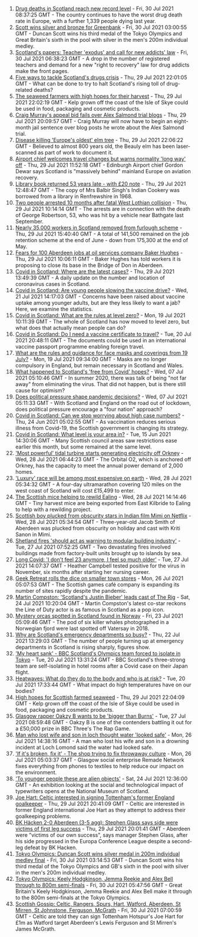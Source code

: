 1. [Drug deaths in Scotland reach new record level](https://www.bbc.co.uk/news/uk-scotland-58024296) - Fri, 30 Jul 2021 08:37:25 GMT - The country continues to have the worst drug death rate in Europe, with a further 1,339 people dying last year.
2. [Scott wins silver and bronze for Greenbank](https://www.bbc.co.uk/sport/olympics/58021616) - Fri, 30 Jul 2021 03:00:55 GMT - Duncan Scott wins his third medal of the Tokyo Olympics and Great Britain's sixth in the pool with silver in the men's 200m individual medley.
3. [Scotland's papers: Teacher 'exodus' and call for new addicts' law](https://www.bbc.co.uk/news/uk-scotland-58021216) - Fri, 30 Jul 2021 06:38:23 GMT - A drop in the number of registered teachers and demand for a new "right to recovery" law for drug addicts make the front pages.
4. [Five ways to tackle Scotland's drugs crisis](https://www.bbc.co.uk/news/uk-scotland-glasgow-west-48921696) - Thu, 29 Jul 2021 22:01:05 GMT - What can be done to try to halt Scotland's rising toll of drug-related deaths?
5. [The seaweed farmers with high hopes for their harvest](https://www.bbc.co.uk/news/uk-scotland-57996627) - Thu, 29 Jul 2021 22:02:19 GMT - Kelp grown off the coast of the Isle of Skye could be used in food, packaging and cosmetic products.
6. [Craig Murray's appeal bid fails over Alex Salmond trial blogs](https://www.bbc.co.uk/news/uk-scotland-58018127) - Thu, 29 Jul 2021 20:09:57 GMT - Craig Murray will now have to begin an eight-month jail sentence over blog posts he wrote about the Alex Salmond trial.
7. [Disease killing 'Europe's oldest' elm tree](https://www.bbc.co.uk/news/uk-scotland-highlands-islands-58013952) - Thu, 29 Jul 2021 22:06:22 GMT - Believed to almost 800 years old, the Beauly elm has been laser-scanned as part of work to document it.
8. [Airport chief welcomes travel changes but warns normality 'long way' off](https://www.bbc.co.uk/news/uk-scotland-58010197) - Thu, 29 Jul 2021 11:52:18 GMT - Edinburgh Airport chief Gordon Dewar says Scotland is "massively behind" mainland Europe on aviation recovery.
9. [Library book returned 53 years late - with £20 note](https://www.bbc.co.uk/news/uk-scotland-glasgow-west-58009418) - Thu, 29 Jul 2021 12:48:47 GMT - The copy of Mrs Balbir Singh's Indian Cookery was borrowed from a library in Renfrewshire in 1968.
10. [Two people arrested 10 months after fatal West Lothian collision](https://www.bbc.co.uk/news/uk-scotland-edinburgh-east-fife-58010126) - Thu, 29 Jul 2021 10:14:14 GMT - The arrests are in connection with the death of George Robertson, 53, who was hit by a vehicle near Bathgate last September.
11. [Nearly 35,000 workers in Scotland removed from furlough scheme](https://www.bbc.co.uk/news/uk-scotland-scotland-business-58010860) - Thu, 29 Jul 2021 15:40:40 GMT - A total of 141,500 remained on the job retention scheme at the end of June - down from 175,300 at the end of May.
12. [Fears for 100 Aberdeen jobs at oil services company Baker Hughes](https://www.bbc.co.uk/news/uk-scotland-north-east-orkney-shetland-58010338) - Thu, 29 Jul 2021 10:06:11 GMT - Baker Hughes has told workers it is proposing to close its base in the Bridge of Don in Aberdeen.
13. [Covid in Scotland: Where are the latest cases?](https://www.bbc.co.uk/news/uk-scotland-53511877) - Thu, 29 Jul 2021 13:49:39 GMT - A daily update on the number and location of coronavirus cases in Scotland.
14. [Covid in Scotland: Are young people slowing the vaccine drive?](https://www.bbc.co.uk/news/uk-scotland-57915106) - Wed, 21 Jul 2021 14:17:03 GMT - Concerns have been raised about vaccine uptake among younger adults, but are they less likely to want a jab? Here, we examine the statistics.
15. [Covid in Scotland: What are the rules at level zero?](https://www.bbc.co.uk/news/uk-scotland-53166816) - Mon, 19 Jul 2021 10:11:39 GMT - The whole of Scotland has now moved to level zero, but what does that actually mean people can do?
16. [Covid in Scotland: Do I need a vaccine certificate to travel?](https://www.bbc.co.uk/news/uk-scotland-57519070) - Tue, 20 Jul 2021 20:48:11 GMT - The documents could be used in an international vaccine passport programme enabling foreign travel.
17. [What are the rules and guidance for face masks and coverings from 19 July?](https://www.bbc.co.uk/news/health-51205344) - Mon, 19 Jul 2021 09:34:00 GMT - Masks are no longer compulsory in England, but remain necessary in Scotland and Wales.
18. [What happened to Scotland's 'free from Covid' hopes?](https://www.bbc.co.uk/news/uk-scotland-57742212) - Wed, 07 Jul 2021 05:10:46 GMT - In summer 2020, there was talk of being "not far away" from eliminating the virus. That did not happen, but is there still cause for optimism?
19. [Does political pressure shape pandemic decisions?](https://www.bbc.co.uk/news/uk-scotland-scotland-politics-57737414) - Wed, 07 Jul 2021 05:11:33 GMT - With Scotland and England on the road out of lockdown, does political pressure encourage a "four nation" approach?
20. [Covid in Scotland: Can we stop worrying about high case numbers?](https://www.bbc.co.uk/news/uk-scotland-57581952) - Thu, 24 Jun 2021 05:02:55 GMT - As vaccination reduces serious illness from Covid-19, the Scottish government is changing its strategy.
21. [Covid in Scotland: What level is your area in?](https://www.bbc.co.uk/news/uk-scotland-57076243) - Tue, 15 Jun 2021 14:30:06 GMT - Many Scottish council areas saw restrictions ease earlier this month, but some remained at the same level.
22. ['Most powerful' tidal turbine starts generating electricity off Orkney](https://www.bbc.co.uk/news/uk-scotland-north-east-orkney-shetland-57991351) - Wed, 28 Jul 2021 06:44:23 GMT - The Orbital O2, which is anchored off Orkney, has the capacity to meet the annual power demand of 2,000 homes.
23. ['Luxury' race will be among most expensive on earth](https://www.bbc.co.uk/news/uk-scotland-57975285) - Wed, 28 Jul 2021 05:34:32 GMT - A four-day ultramarathon covering 120 miles on the west coast of Scotland will cost £15,499 to enter.
24. [The Scottish mice helping to rewild Ealing](https://www.bbc.co.uk/news/uk-scotland-58002484) - Wed, 28 Jul 2021 14:14:46 GMT - Tiny harvest mice are being exported from East Kilbride to Ealing to help with a rewilding project.
25. [Scottish boy plucked from obscurity stars in Indian film Mimi on Netflix](https://www.bbc.co.uk/news/uk-scotland-north-east-orkney-shetland-57983621) - Wed, 28 Jul 2021 05:34:54 GMT - Three-year-old Jacob Smith of Aberdeen was plucked from obscurity on holiday and cast with Kriti Sanon in Mimi.
26. [Shetland fires 'should act as warning to modular building industry'](https://www.bbc.co.uk/news/uk-scotland-north-east-orkney-shetland-57942459) - Tue, 27 Jul 2021 07:52:25 GMT - Two devastating fires involved buildings made from factory-built units brought up to islands by sea.
27. [Long Covid: 'I don't feel 23 anymore, I feel so much older'](https://www.bbc.co.uk/news/uk-scotland-57978645) - Tue, 27 Jul 2021 14:07:37 GMT - Heather Campbell tested positive for the virus in November, six months after starting her nursing career.
28. [Geek Retreat rolls the dice on smaller town stores](https://www.bbc.co.uk/news/uk-scotland-south-scotland-57930005) - Mon, 26 Jul 2021 05:07:53 GMT - The Scottish games café company is expanding its number of sites rapidly despite the pandemic.
29. [Martin Compston: 'Scotland's Justin Bieber' leads cast of The Rig](https://www.bbc.co.uk/news/uk-scotland-57942719) - Sat, 24 Jul 2021 10:20:04 GMT - Martin Compston's latest co-star reckons the Line of Duty actor is as famous in Scotland as a pop icon.
30. [Mystery orcas spotted in Scotland found in Norway](https://www.bbc.co.uk/news/uk-scotland-57934989) - Fri, 23 Jul 2021 05:09:46 GMT - The pod of six killer whales photographed in a Norwegian fjord were last spotted off Vatersay in 2018.
31. [Why are Scotland's emergency departments so busy?](https://www.bbc.co.uk/news/uk-scotland-57903066) - Thu, 22 Jul 2021 13:29:03 GMT - The number of people turning up at emergency departments in Scotland is rising sharply, figures show.
32. ['My heart sank' - BBC Scotland's Olympics team forced to isolate in Tokyo](https://www.bbc.co.uk/news/uk-scotland-57903624) - Tue, 20 Jul 2021 13:31:24 GMT - BBC Scotland's three-strong team are self-isolating in hotel rooms after a Covid case on their Japan flight.
33. [Heatwaves: What do they do to the body and who is at risk?](https://www.bbc.co.uk/news/health-49112807) - Tue, 20 Jul 2021 17:33:44 GMT - What impact do high temperatures have on our bodies?
34. [High hopes for Scottish farmed seaweed](https://www.bbc.co.uk/news/uk-scotland-58020364) - Thu, 29 Jul 2021 22:04:09 GMT - Kelp grown off the coast of the Isle of Skye could be used in food, packaging and cosmetic products.
35. [Glasgow rapper Oakzy B wants to be 'bigger than Burns'](https://www.bbc.co.uk/news/uk-scotland-57982866) - Tue, 27 Jul 2021 08:59:48 GMT - Oakzy B is one of the contenders battling it out for a £50,000 prize in BBC Three's The Rap Game.
36. [Man who lost wife and son in loch thought water 'looked safe'](https://www.bbc.co.uk/news/uk-scotland-glasgow-west-57968728) - Mon, 26 Jul 2021 14:38:16 GMT - A man who lost his wife and son in a drowning incident at Loch Lomond said the water had looked safe.
37. ['If it's broken, fix it' - The shop trying to fix throwaway culture](https://www.bbc.co.uk/news/uk-scotland-57945907) - Mon, 26 Jul 2021 05:03:37 GMT - Glasgow social enterprise Remade Network fixes everything from phones to textiles to help reduce our impact on the environment.
38. ['To younger people these are alien objects'](https://www.bbc.co.uk/news/uk-scotland-57955578) - Sat, 24 Jul 2021 12:36:00 GMT - An exhibition looking at the social and technological impact of typewriters opens at the National Museum of Scotland.
39. [Joe Hart: Celtic interested in signing Tottenham's former England goalkeeper](https://www.bbc.co.uk/sport/football/58019807) - Thu, 29 Jul 2021 20:41:09 GMT - Celtic are interested in former England international Joe Hart as they attempt to address their goalkeeping problems.
40. [BK Häcken 2-0 Aberdeen (3-5 agg): Stephen Glass says side were victims of first leg success](https://www.bbc.co.uk/sport/football/57972231) - Thu, 29 Jul 2021 20:01:41 GMT - Aberdeen were "victims of our own success", says manager Stephen Glass, after his side progressed in the Europa Conference League despite a second-leg defeat by BK Hacken.
41. [Tokyo Olympics: Duncan Scott wins silver medal in 200m individual medley final](https://www.bbc.co.uk/sport/av/olympics/58021767) - Fri, 30 Jul 2021 03:14:53 GMT - Duncan Scott wins his third medal of the Tokyo Olympics and GB's sixth in the pool with silver in the men's 200m individual medley.
42. [Tokyo Olympics: Keely Hodgkinson, Jemma Reekie and Alex Bell through to 800m semi-finals](https://www.bbc.co.uk/sport/av/olympics/58022113) - Fri, 30 Jul 2021 05:47:56 GMT - Great Britain's Keely Hodgkinson, Jemma Reekie and Alex Bell make it through to the 800m semi-finals at the Tokyo Olympics.
43. [Scottish Gossip: Celtic, Rangers, Spurs, Hart, Watford, Aberdeen, St Mirren, St Johnstone, Ferguson, McGrath](https://www.bbc.co.uk/sport/football/58023701) - Fri, 30 Jul 2021 07:00:59 GMT - Celtic are told they can sign Tottenham Hotspur's Joe Hart for £1m as Watford target Aberdeen's Lewis Ferguson and St Mirren's James McGrath.
